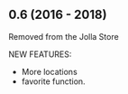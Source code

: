 ## 0.6 (2016 - 2018)
Removed from the Jolla Store

NEW FEATURES:

*  More locations
*  favorite function.

